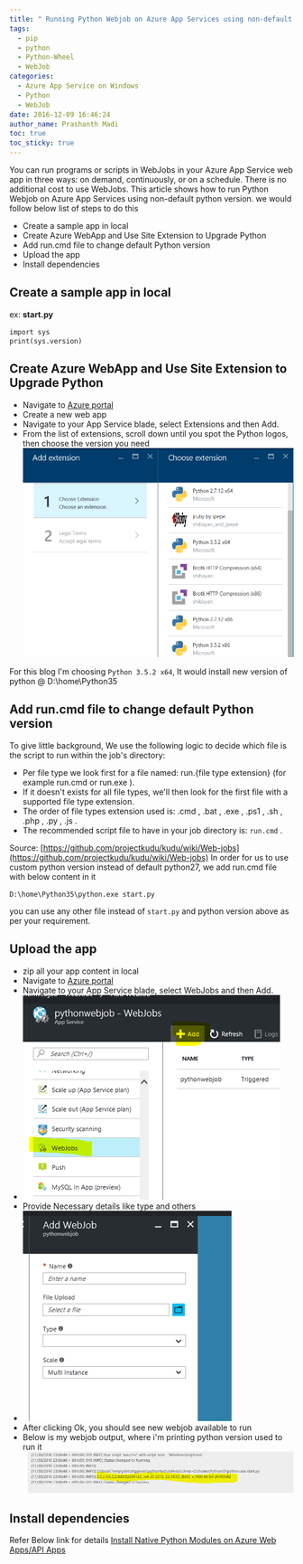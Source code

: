```yaml
---
title: " Running Python Webjob on Azure App Services using non-default python version"
tags:
  - pip
  - python
  - Python-Wheel
  - WebJob
categories:
  - Azure App Service on Windows
  - Python
  - WebJob
date: 2016-12-09 16:46:24
author_name: Prashanth Madi
toc: true
toc_sticky: true
---
```


You can run programs or scripts in WebJobs in your Azure App Service web app in three ways: on demand, continuously, or on a schedule. There is no additional cost to use WebJobs. This article shows how to run Python Webjob on Azure App Services using non-default python version. we would follow below list of steps to do this

*   Create a sample app in local
*   Create Azure WebApp and Use Site Extension to Upgrade Python
*   Add run.cmd file to change default Python version
*   Upload the app
*   Install dependencies

## Create a sample app in local

ex: **start.py**

    import sys  
    print(sys.version)  
    

## Create Azure WebApp and Use Site Extension to Upgrade Python

*   Navigate to [Azure portal](https://portal.azure.com/)
*   Create a new web app
*   Navigate to your App Service blade, select Extensions and then Add.
*   From the list of extensions, scroll down until you spot the Python logos, then choose the version you need![Site Extension](/media/2016/11/siteextensions.png)

For this blog I'm choosing `Python 3.5.2 x64`, It would install new version of python @ D:\\home\\Python35

## Add run.cmd file to change default Python version

To give little background, We use the following logic to decide which file is the script to run within the job's directory:

*   Per file type we look first for a file named: run.{file type extension} (for example run.cmd or run.exe ).
*   If it doesn't exists for all file types, we'll then look for the first file with a supported file type extension.
*   The order of file types extension used is: .cmd , .bat , .exe , .ps1 , .sh , .php , .py , .js .
*   The recommended script file to have in your job directory is: `run.cmd` .

Source: [https://github.com/projectkudu/kudu/wiki/Web-jobs](https://github.com/projectkudu/kudu/wiki/Web-jobs) In order for us to use custom python version instead of default python27, we add run.cmd file with below content in it

    D:\home\Python35\python.exe start.py  
    

you can use any other file instead of `start.py` and python version above as per your requirement.

## Upload the app

*   zip all your app content in local
*   Navigate to [Azure portal](https://portal.azure.com/)
*   Navigate to your App Service blade, select WebJobs and then Add.
*   ![Add Webjob](/media/2016/11/webjob1.PNG)
*   Provide Necessary details like type and others
*   ![Webjob details](/media/2016/11/webjob2.PNG)
*   After clicking Ok, you should see new webjob available to run
*   Below is my webjob output, where i'm printing python version used to run it![Webjob Output](/media/2016/11/webjob3.PNG)

## Install dependencies

Refer Below link for details [Install Native Python Modules on Azure Web Apps/API Apps](/2015/06/29/install-native-python-modules-on-azure-web-apps-api-apps/)